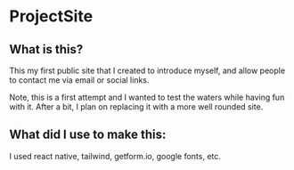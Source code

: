 # ProjectSite

## What is this?

This my first public site that I created to introduce myself, and allow people to contact me via email or social links.

Note, this is a first attempt and I wanted to test the waters while having fun with it. After a bit, I plan on replacing it with a more well rounded site. 

## What did I use to make this:
I used react native, tailwind, getform.io, google fonts, etc.
